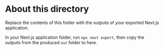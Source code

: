 # About this directory

Replace the contents of this folder with the outputs of your exported Next.js application.

In your Next.js application folder, run `npx next export`, then copy the outputs from the produced `out` folder to here.
